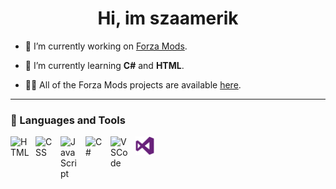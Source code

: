<h1 align="center">Hi, im szaamerik</h1>

- 🔭 I’m currently working on [Forza Mods](https://github.com/ForzaMods).

- 🌱 I’m currently learning **C#** and **HTML**.

- 👨‍💻 All of the Forza Mods projects are available [here](https://github.com/orgs/ForzaMods/repositories).

---

### 🧰 Languages and Tools

<img align="left" alt="HTML" width="30px" style="padding-right:10px;" src="https://cdn.jsdelivr.net/gh/devicons/devicon/icons/html5/html5-plain.svg" />
<img align="left" alt="CSS" width="30px" style="padding-right:10px;" src="https://cdn.jsdelivr.net/gh/devicons/devicon/icons/css3/css3-plain.svg" />
<img align="left" alt="JavaScript" width="30px" style="padding-right:10px;" src="https://cdn.jsdelivr.net/gh/devicons/devicon/icons/javascript/javascript-plain.svg" />
<img align="left" alt="C#" width="30px" style="padding-right:10px;" src="https://cdn.jsdelivr.net/gh/devicons/devicon/icons/csharp/csharp-line.svg" />
<img align="left" alt="VSCode" width="30px" style="padding-right:10px;" src="https://cdn.jsdelivr.net/gh/devicons/devicon/icons/vscode/vscode-original.svg" />
<img align="left" alt="VStudio" Width="30px" style="padding-right:10px;" src="https://raw.githubusercontent.com/devicons/devicon/master/icons/visualstudio/visualstudio-plain.svg" /.

<br />

